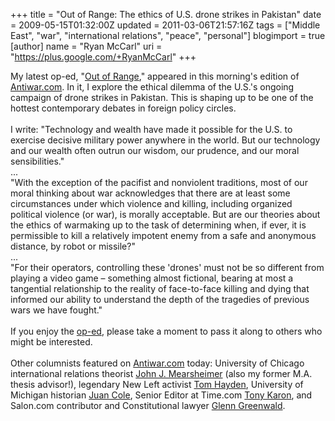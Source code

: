 +++
title = "Out of Range: The ethics of U.S. drone strikes in Pakistan"
date = 2009-05-15T01:32:00Z
updated = 2011-03-06T21:57:16Z
tags = ["Middle East", "war", "international relations", "peace", "personal"]
blogimport = true
[author]
	name = "Ryan McCarl"
	uri = "https://plus.google.com/+RyanMcCarl"
+++

My latest op-ed, "<a href="http://original.antiwar.com/mccarl/2009/05/14/out-of-range/">Out of Range</a>," appeared in this morning's edition of <a href="http://www.antiwar.com/index1234.html">Antiwar.com</a>.  In it, I explore the ethical dilemma of the U.S.'s ongoing campaign of drone strikes in Pakistan.  This is shaping up to be one of the hottest contemporary debates in foreign policy circles.<br /><br />I write: "Technology and wealth have made it possible for the U.S. to exercise decisive military power anywhere in the world.  But our technology and our wealth often outrun our wisdom, our prudence, and our moral sensibilities."<br />...<br />"With the exception of the pacifist and nonviolent traditions, most of our moral thinking about war acknowledges that there are at least some circumstances under which violence and killing, including organized political violence (or war), is morally acceptable.  But are our theories about the ethics of warmaking up to the task of determining when, if ever, it is permissible to kill a relatively impotent enemy from a safe and anonymous distance, by robot or missile?"<br />...<br />"For their operators, controlling these 'drones' must not be so different from playing a video game – something almost fictional, bearing at most a tangential relationship to the reality of face-to-face killing and dying that informed our ability to understand the depth of the tragedies of previous wars we have fought."<br /><br />If you enjoy the <a href="http://original.antiwar.com/mccarl/2009/05/14/out-of-range/">op-ed</a>, please take a moment to pass it along to others who might be interested.<br /><br />Other columnists featured on <a href="http://www.antiwar.com/">Antiwar.com</a> today: University of Chicago international relations theorist <a href="http://mearsheimer.uchicago.edu/">John J. Mearsheimer</a> (also my former M.A. thesis advisor!), legendary New Left activist <a href="http://www.tomhayden.com/">Tom Hayden</a>, University of Michigan historian <a href="http://www.juancole.com/">Juan Cole</a>, Senior Editor at Time.com <a href="http://tonykaron.com/">Tony Karon</a>, and Salon.com contributor and Constitutional lawyer <a href="http://en.wikipedia.org/wiki/Glenn_Greenwald">Glenn Greenwald</a>.
